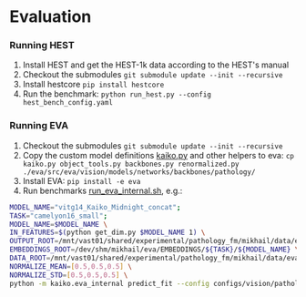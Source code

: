 # Evaluation

### Running HEST

1. Install HEST and get the HEST-1k data according to the HEST's manual
2. Checkout the submodules `git submodule update --init --recursive`
3. Install hestcore `pip install hestcore`
4. Run the benchmark: `python run_hest.py --config hest_bench_config.yaml`

### Running EVA
1. Checkout the submodules `git submodule update --init --recursive`
2. Copy the custom model definitions [kaiko.py](./eva/src/eva/vision/models/networks/backbones/pathology/kaiko.py) and other helpers to eva: `cp kaiko.py object_tools.py backbones.py renormalized.py ./eva/src/eva/vision/models/networks/backbones/pathology/`
2. Install EVA: `pip install -e eva`
2. Run benchmarks [run_eva_internal.sh](./run_eva_internal.sh), e.g.:
```bash
MODEL_NAME="vitg14_Kaiko_Midnight_concat";
TASK="camelyon16_small";
MODEL_NAME=$MODEL_NAME \
IN_FEATURES=$(python get_dim.py $MODEL_NAME 1) \
OUTPUT_ROOT=/mnt/vast01/shared/experimental/pathology_fm/mikhail/data/eva/RESULTS_patience/${TASK}/${MODEL_NAME} \
EMBEDDINGS_ROOT=/dev/shm/mikhail/eva/EMBEDDINGS/${TASK}/${MODEL_NAME} \
DATA_ROOT=/mnt/vast01/shared/experimental/pathology_fm/mikhail/data/eva/${TASK} \
NORMALIZE_MEAN=[0.5,0.5,0.5] \
NORMALIZE_STD=[0.5,0.5,0.5] \
python -m kaiko.eva_internal predict_fit --config configs/vision/pathology/offline/classification/${TASK}.yaml
```
